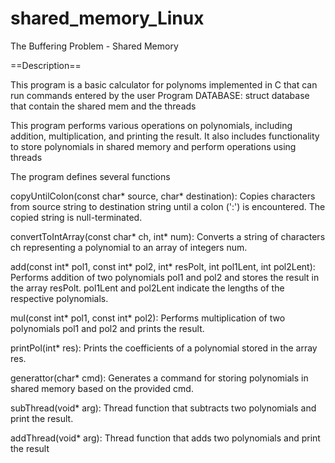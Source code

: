 # shared_memory_Linux
The Buffering Problem - Shared Memory

==Description==

This program is a basic calculator for polynoms implemented in C that can run commands entered by the user
Program DATABASE:
struct database that contain the shared mem and the threads


This program performs various operations on polynomials, including addition, multiplication, and printing the result. It also includes functionality to store polynomials in shared memory and perform operations using threads


The program defines several functions

copyUntilColon(const char* source, char* destination): Copies characters from source string to destination string until a colon (':') is encountered. The copied string is null-terminated.

convertToIntArray(const char* ch, int* num): Converts a string of characters ch representing a polynomial to an array of integers num.

add(const int* pol1, const int* pol2, int* resPolt, int pol1Lent, int pol2Lent): Performs addition of two polynomials pol1 and pol2 and stores the result in the array resPolt. pol1Lent and pol2Lent indicate the lengths of the respective polynomials.

mul(const int* pol1, const int* pol2): Performs multiplication of two polynomials pol1 and pol2 and prints the result.

printPol(int* res): Prints the coefficients of a polynomial stored in the array res.

generattor(char* cmd): Generates a command for storing polynomials in shared memory based on the provided cmd.

subThread(void* arg): Thread function that subtracts two polynomials and print the result.

addThread(void* arg): Thread function that adds two polynomials and print the result 
